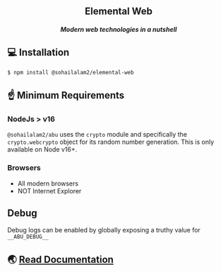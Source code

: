 <section align="center">
  <br />
  <h1>Elemental Web</h1>
  <h5>Modern web technologies in a nutshell</h5>
</section>

## 💻 Installation

```bash
$ npm install @sohailalam2/elemental-web
```

## ☝️ Minimum Requirements

### NodeJs > v16

`@sohailalam2/abu` uses the `crypto` module and specifically the `crypto.webcrypto` object for its random number
generation.
This is only available on Node v16+.

### Browsers

- All modern browsers
- NOT Internet Explorer

## Debug

Debug logs can be enabled by globally exposing a truthy value for `__ABU_DEBUG__`

## 🌏 [Read Documentation](https://sohailalam2.github.io/abu/)
